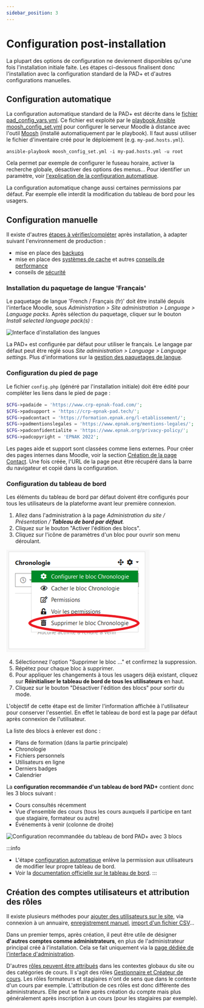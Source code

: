 ```yaml
---
sidebar_position: 3
---
```

# Configuration post-installation

La plupart des options de configuration ne deviennent disponibles qu'une fois l'installation initiale faite. Les étapes ci-dessous finalisent donc l'installation avec la configuration standard de la PAD+ et d'autres configurations manuelles.

## Configuration automatique

La configuration automatique standard de la PAD+ est décrite dans le [fichier pad_config_vars.yml](https://github.com/e-PSHAD/pad-infra/blob/main/ansible-playbooks/vars/pad_config_vars.yml). Ce fichier est exploité par le [playbook Ansible moosh_config_set.yml](https://github.com/e-PSHAD/pad-infra/blob/main/ansible-playbooks/moosh_config_set.yml) pour configurer le serveur Moodle à distance avec l'outil [Moosh](https://moosh-online.com/) (installé automatiquement par le playbook). Il faut aussi utiliser le fichier d'inventaire créé pour le déploiement (e.g. `my-pad.hosts.yml`).

```
ansible-playbook moosh_config_set.yml -i my-pad.hosts.yml -u root
```

Cela permet par exemple de configurer le fuseau horaire, activer la recherche globale, désactiver des options des menus... Pour identifier un paramètre, voir [l'explication de la configuration automatique](https://github.com/e-PSHAD/pad-infra/blob/main/moosh-config.md).

La configuration automatique change aussi certaines permissions par défaut. Par exemple elle interdit la modification du tableau de bord pour les usagers.

## Configuration manuelle

Il existe d'autres [étapes à vérifier/compléter](https://docs.moodle.org/311/en/Installing_Moodle#Final_configuration) après installation, à adapter suivant l'environnement de production :

- mise en place des [backups](https://docs.moodle.org/311/en/Site_backup)
- mise en place des [systèmes de cache](https://docs.moodle.org/311/en/Caching) et autres [conseils de performance](https://docs.moodle.org/311/en/Performance)
- conseils de [sécurité](https://docs.moodle.org/311/en/Security)

### Installation du paquetage de langue 'Français'

Le paquetage de langue 'French / Français (fr)' doit être installé depuis l'interface Moodle, sous *Administration > Site administration > Language > Language packs*. Après sélection du paquetage, cliquer sur le bouton *Install selected language pack(s)* :

![Interface d'installation des langues](/img/installation/language_pack_install.png)

La PAD+ est configurée par défaut pour utiliser le français. Le langage par défaut peut être réglé sous *Site administration > Language > Language settings*. Plus d'informations sur la [gestion des paquetages de langue](https://docs.moodle.org/3x/fr/Paquetages_de_langue).

### Configuration du pied de page

Le fichier `config.php` (généré par l'installation initiale) doit être édité pour compléter les liens dans le pied de page :

```php
$CFG->padaide = 'https://www.crp-epnak-foad.com/';
$CFG->padsupport = 'https://crp-epnak-pad.tech/';
$CFG->padcontact = 'https://formation.epnak.org/l-etablissement/';
$CFG->padmentionslegales = 'https://www.epnak.org/mentions-legales/';
$CFG->padconfidentialite = 'https://www.epnak.org/privacy-policy/';
$CFG->padcopyright = 'EPNAK 2022';
```

Les pages aide et support sont classées comme liens externes. Pour créer des pages internes dans Moodle, voir la section [Création de la page Contact](/marqueblanche/presentation#cr%C3%A9ation-de-la-page-contact). Une fois créée, l'URL de la page peut être récupéré dans la barre du navigateur et copié dans la configuration.

### Configuration du tableau de bord

Les éléments du tableau de bord par défaut doivent être configurés pour tous les utilisateurs de la plateforme avant leur première connexion.

1. Allez dans l'administration à la page *Administration du site / Présentation / **Tableau de bord par défaut**.*
1. Cliquez sur le bouton "Activer l'édition des blocs".
1. Cliquez sur l'icône de paramètres d'un bloc pour ouvrir son menu déroulant.

![Option de suppression dans le menu de paramètre d'un bloc](/img/installation/dashboard-deleteblock.png)

4. Sélectionnez l'option "Supprimer le bloc ..." et confirmez la suppression.
5. Répétez pour chaque bloc à supprimer.
6. Pour appliquer les changements à tous les usagers déjà existant, cliquez sur **Réinitialiser le tableau de bord de tous les utilisateurs** en haut.
7. Cliquez sur le bouton "Désactiver l'édition des blocs" pour sortir du mode.

L'objectif de cette étape est de limiter l'information affichée à l'utilisateur pour conserver l'essentiel. En effet le tableau de bord est la page par défaut après connexion de l'utilisateur.

La liste des blocs à enlever est donc :

- Plans de formation (dans la partie principale)
- Chronologie
- Fichiers personnels
- Utilisateurs en ligne
- Derniers badges
- Calendrier

La **configuration recommandée d'un tableau de bord PAD+** contient donc les 3 blocs suivant :

- Cours consultés récemment
- Vue d'ensemble des cours (tous les cours auxquels il participe en tant que stagiaire, formateur ou autre)
- Événements à venir (colonne de droite)

![Configuration recommandée du tableau de bord PAD+ avec 3 blocs](/img/installation/dashboard-pad-default.png)

:::info
- L'étape [configuration automatique](#configuration-automatique) enlève la permission aux utilisateurs de modifier leur propre tableau de bord.
- Voir la [documentation officielle sur le  tableau de bord](https://docs.moodle.org/3x/fr/Tableau_de_bord).
:::

## Création des comptes utilisateurs et attribution des rôles

Il existe plusieurs méthodes pour [ajouter des utilisateurs sur le site](https://docs.moodle.org/311/en/Authentication), via connexion à un annuaire, [enregistrement manuel](https://docs.moodle.org/3x/fr/Cr%C3%A9ation_manuelle_de_comptes), [import d'un fichier CSV](https://docs.moodle.org/3x/fr/Importer_des_utilisateurs)...

Dans un premier temps, après création, il peut être utile de désigner **d'autres comptes comme administrateurs**, en plus de l'administrateur principal créé à l'installation. Cela se fait uniquement via la [page dédiée de l'interface d'administration](https://docs.moodle.org/3x/fr/Administrateur).

D'autres [rôles peuvent être attribués](https://docs.moodle.org/3x/fr/Attribution_des_r%C3%B4les) dans les contextes globaux du site ou des catégories de cours. Il s'agit des rôles [Gestionnaire et Créateur de cours](https://docs.moodle.org/3x/fr/R%C3%B4les_standards). Les rôles formateurs et stagiaires n'ont de sens que dans le contexte d'un cours par exemple. L'attribution de ces rôles est donc différente des administrateurs. Elle peut se faire après création du compte mais plus généralement après inscription à un cours (pour les stagiaires par exemple).

